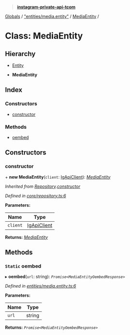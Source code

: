 > **[instagram-private-api-tcom](../README.md)**

[Globals](../README.md) / ["entities/media.entity"](../modules/_entities_media_entity_.md) / [MediaEntity](_entities_media_entity_.mediaentity.md) /

# Class: MediaEntity

## Hierarchy

  * [Entity](_core_entity_.entity.md)

  * **MediaEntity**

## Index

### Constructors

* [constructor](_entities_media_entity_.mediaentity.md#constructor)

### Methods

* [oembed](_entities_media_entity_.mediaentity.md#static-oembed)

## Constructors

###  constructor

\+ **new MediaEntity**(`client`: [IgApiClient](_core_client_.igapiclient.md)): *[MediaEntity](_entities_media_entity_.mediaentity.md)*

*Inherited from [Repository](_core_repository_.repository.md).[constructor](_core_repository_.repository.md#constructor)*

*Defined in [core/repository.ts:6](https://github.com/cuonglnhust/instagram-private-api-tcom/blob/master/src/core/repository.ts#L6)*

**Parameters:**

Name | Type |
------ | ------ |
`client` | [IgApiClient](_core_client_.igapiclient.md) |

**Returns:** *[MediaEntity](_entities_media_entity_.mediaentity.md)*

## Methods

### `Static` oembed

▸ **oembed**(`url`: string): *`Promise<MediaEntityOembedResponse>`*

*Defined in [entities/media.entity.ts:6](https://github.com/cuonglnhust/instagram-private-api-tcom/blob/3e16058/src/entities/media.entity.ts#L6)*

**Parameters:**

Name | Type |
------ | ------ |
`url` | string |

**Returns:** *`Promise<MediaEntityOembedResponse>`*